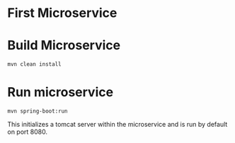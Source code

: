 # First Microservice

# Build Microservice

    mvn clean install

# Run microservice

    mvn spring-boot:run
This initializes a tomcat server within the microservice and is run by default on port 8080.
